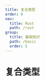 ```yaml
---
title: 复合类型
order: 8
nav:
  title: Rust
  path: /rust
group:
  title: 基础知识
  path: /basic
  order: 5
---
```


# 复合类型
